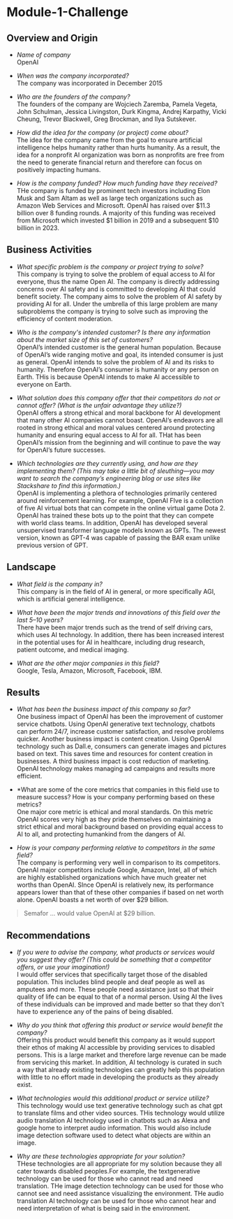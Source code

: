 # Module-1-Challenge
## Overview and Origin

* *Name of company*  
OpenAI

* *When was the company incorporated?*  
The company was incorporated in December 2015

* *Who are the founders of the company?*  
The founders of the company are Wojciech Zaremba, Pamela Vegeta, John Schulman, Jessica Livingston, Durk Kingma, Andrej Karpathy, Vicki Cheung, Trevor Blackwell, Greg Brockman, and Ilya Sutskever.

* *How did the idea for the company (or project) come about?*  
The idea for the company came from the goal to ensure artificial intelligence helps humanity rather than hurts humanity. As a result, the idea for a nonprofit AI organization was born as nonprofits are free from the need to generate financial return and therefore can focus on positively impacting humans.

* *How is the company funded? How much funding have they received?*  
THe company is funded by prominent tech investors including Elon Musk and Sam Altam as well as large tech organizations such as Amazon Web Services and Microsoft. OpenAI has raised over $11.3 billion over 8 funding rounds. A majority of this funding was received from Microsoft which invested $1 billion in 2019 and a subsequent $10 billion in 2023. 

## Business Activities

* *What specific problem is the company or project trying to solve?*  
This company is trying to solve the problem of equal access to AI for everyone, thus the name Open AI. The company is directly addressing concerns over AI safety and is committed to developing AI that could benefit society. The company aims to solve the problem of AI safety by providing AI for all. Under the umbrella of this large problem are many subproblems the company is trying to solve such as improving the efficiency of content moderation.

* *Who is the company's intended customer? Is there any information about the market size of this set of customers?*  
OpenAI’s intended customer is the general human population. Because of OpenAI’s wide ranging motive and goal, its intended consumer is just as general. OpenAI intends to solve the problem of AI and its risks to humanity. Therefore OpenAI’s consumer is humanity or any person on Earth. THis is because OpenAI intends to make AI accessible to everyone on Earth.

* *What solution does this company offer that their competitors do not or cannot offer? (What is the unfair advantage they utilize?)*  
OpenAI offers a strong ethical and moral backbone for AI development that many other AI companies cannot boast. OpenAI’s endeavors are all rooted in strong ethical and moral values centered around protecting humanity and ensuring equal access to AI for all. THat has been OpenAI’s mission from the beginning and will continue to pave the way for OpenAI’s future successes.

* *Which technologies are they currently using, and how are they implementing them? (This may take a little bit of sleuthing&mdash;you may want to search the company’s engineering blog or use sites like Stackshare to find this information.)*  
OpenAI is implementing a plethora of technologies primarily centered around reinforcement learning. For example, OpenAI FIve is a collection of five AI virtual bots that can compete in the online virtual game Dota 2. OpenAI has trained these bots up to the point that they can compete with world class teams. In addition, OpenAI has developed several unsupervised transformer language models known as GPTs. The newest version, known as GPT-4 was capable of passing the BAR exam unlike previous version of GPT.

## Landscape

* *What field is the company in?*  
This company is in the field of AI in general, or more specifically AGI, which is artificial general intelligence.

* *What have been the major trends and innovations of this field over the last 5&ndash;10 years?*  
There have been major trends such as the trend of self driving cars, which uses AI technology. In addition, there has been increased interest in the potential uses for AI in healthcare, including drug research, patient outcome, and medical imaging.

* *What are the other major companies in this field?*  
Google, Tesla, Amazon, Microsoft, Facebook, IBM.

## Results

* *What has been the business impact of this company so far?*  
One business impact of OpenAI has been the improvement of customer service chatbots. Using OpenAI generative text technology, chatbots can perform 24/7, increase customer satisfaction, and resolve problems quicker. Another business impact is content creation. Using OpenAI technology such as Dall.e, consumers can generate images and pictures based on text. This saves time and resources for content creation in businesses. A third business impact is cost reduction of marketing. OpenAI technology makes managing ad campaigns and results more efficient.

* *What are some of the core metrics that companies in this field use to measure success? How is your company performing based on these metrics?  
One major core metric is ethical and moral standards. On this metric OpenAI scores very high as they pride themselves on maintaining a strict ethical and moral background based on providing equal access to AI to all, and protecting humankind from the dangers of AI.

* *How is your company performing relative to competitors in the same field?*  
The company is performing very well in comparison to its competitors. OpenAI major competitors include Google, Amazon, Intel, all of which are highly established organizations which have much greater net worths than OpenAI. SInce OpenAI is relatively new, its performance appears lower than that of these other companies if based on net worth alone. OpenAI boasts a net worth of over $29 billion.
> Semafor ... would value OpenAI at $29 billion.

## Recommendations

* *If you were to advise the company, what products or services would you suggest they offer? (This could be something that a competitor offers, or use your imagination!)*  
I would offer services that specifically target those of the disabled population. This includes blind people and deaf people as well as amputees and more. These people need assistance just so that their quality of life can be equal to that of a normal person. Using AI the lives of these individuals can be improved and made better so that they don't have to experience any of the pains of being disabled.

* *Why do you think that offering this product or service would benefit the company?*  
Offering this product would benefit this company as it would support their ethos of making AI accessible by providing services to disabled persons. This is a large market and therefore large revenue can be made from servicing this market. In addition, AI technology is curated in such a way that already existing technologies can greatly help this population with little to no effort made in developing the products as they already exist.

* *What technologies would this additional product or service utilize?*  
This technology would use text generative technology such as chat gpt to translate films and other video sources. THis technology would utilize audio translation AI technology used in chatbots such as Alexa and google home to interpret audio information. This would also include image detection software used to detect what objects are within an image.

* *Why are these technologies appropriate for your solution?*  
THese technologies are all appropriate for my solution because they all cater towards disabled peoples.For example, the textgenerative technology can be used for those who cannot read and need translation. THe image detection technology can be used for those who cannot see and need assistance visualizing the environment. THe audio translation AI technology can be used for those who cannot hear and need interpretation of what is being said in the environment.
